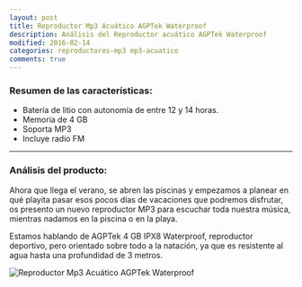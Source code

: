 ```yaml
---
layout: post
title: Reproductor Mp3 Acuático AGPTek Waterproof
description: Análisis del Reproductor acuático AGPTek Waterproof
modified: 2016-02-14
categories: reproductores-mp3 mp3-acuatico
comments: true
---
```

### Resumen de las características:

 - Batería de litio con autonomía de entre 12 y 14 horas.
 - Memoria de 4 GB
 - Soporta MP3
 - Incluye radio FM


***

### Análisis del producto:

Ahora que llega el verano, se abren las piscinas y empezamos a planear en qué playita pasar esos pocos días de vacaciones que podremos disfrutar, os presento un nuevo reproductor MP3 para escuchar toda nuestra música, mientras nadamos en la piscina o en la playa.

Estamos hablando de AGPTek 4 GB IPX8 Waterproof, reproductor deportivo, pero orientado sobre todo a la natación, ya que es resistente al agua hasta una profundidad de 3 metros.

![Reproductor Mp3 Acuático AGPTek Waterproof](http://i.imgur.com/7W9YA50.jpg?1 "AGPTek")




